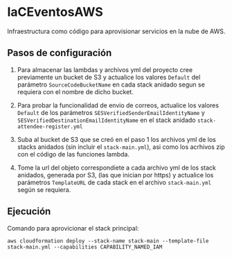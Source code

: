 # IaCEventosAWS

Infraestructura como código para aprovisionar servicios en la nube de AWS.

## Pasos de configuración

1. Para almacenar las lambdas y archivos yml del proyecto cree previamente un bucket de S3 y actualice los valores `Default` del parámetro `SourceCodeBucketName` en cada stack anidado segun se requiera con el nombre de dicho bucket.

2. Para probar la funcionalidad de envio de correos, actualice los valores `Default` de los parámetros `SESVerifiedSenderEmailIdentityName` y `SESVerifiedDestinationEmailIdentityName` en el stack anidado `stack-attendee-register.yml`

3. Suba al bucket de S3 que se creó en el paso 1 los archivos yml de los stacks anidados (sin incluir el `stack-main.yml`), asi como los acrhivos zip con el código de las funciones lambda.

4. Tome la url del objeto correspondiete a cada archivo yml de los stack anidados, generada por S3, (las que inician por https) y actualice los parámetros `TemplateURL` de cada stack en el archivo `stack-main.yml` según se requiera.

## Ejecución

Comando para aprovicionar el stack principal:

`aws cloudformation deploy --stack-name stack-main --template-file stack-main.yml --capabilities CAPABILITY_NAMED_IAM`